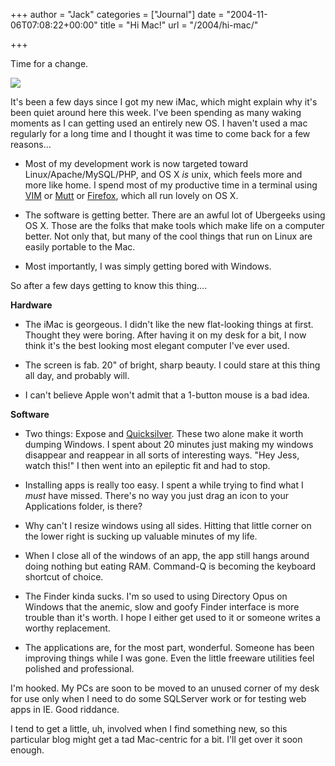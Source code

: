 +++
author = "Jack"
categories = ["Journal"]
date = "2004-11-06T07:08:22+00:00"
title = "Hi Mac!"
url = "/2004/hi-mac/"

+++

Time for a change.

![][1]

It's been a few days since I got my new iMac, which might explain why it's been quiet around here this week. I've been spending as many waking moments as I can getting used an entirely new OS. I haven't used a mac regularly for a long time and I thought it was time to come back for a few reasons&#8230;

</p> 

  * Most of my development work is now targeted toward Linux/Apache/MySQL/PHP, and OS X _is_ unix, which feels more and more like home. I spend most of my productive time in a terminal using [VIM][2] or [Mutt][3] or [Firefox][4], which all run lovely on OS X.


  * The software is getting better. There are an awful lot of Ubergeeks using OS X. Those are the folks that make tools which make life on a computer better. Not only that, but many of the cool things that run on Linux are easily portable to the Mac.


  * Most importantly, I was simply getting bored with Windows.
</ul> 

So after a few days getting to know this thing&#8230;.

**Hardware**

</p> 

  * The iMac is georgeous. I didn't like the new flat-looking things at first. Thought they were boring. After having it on my desk for a bit, I now think it's the best looking most elegant computer I've ever used.


  * The screen is fab. 20" of bright, sharp beauty. I could stare at this thing all day, and probably will.


  * I can't believe Apple won't admit that a 1-button mouse is a bad idea.
</ul> 

**Software**

</p> 

  * Two things: Expose and [Quicksilver][5]. These two alone make it worth dumping Windows. I spent about 20 minutes just making my windows disappear and reappear in all sorts of interesting ways. "Hey Jess, watch this!" I then went into an epileptic fit and had to stop.


  * Installing apps is really too easy. I spent a while trying to find what I _must_ have missed. There's no way you just drag an icon to your Applications folder, is there?


  * Why can't I resize windows using all sides. Hitting that little corner on the lower right is sucking up valuable minutes of my life.


  * When I close all of the windows of an app, the app still hangs around doing nothing but eating RAM. Command-Q is becoming the keyboard shortcut of choice.


  * The Finder kinda sucks. I'm so used to using Directory Opus on Windows that the anemic, slow and goofy Finder interface is more trouble than it's worth. I hope I either get used to it or someone writes a worthy replacement.


  * The applications are, for the most part, wonderful. Someone has been improving things while I was gone. Even the little freeware utilities feel polished and professional.
</ul> 

I'm hooked. My PCs are soon to be moved to an unused corner of my desk for use only when I need to do some SQLServer work or for testing web apps in IE. Good riddance.

I tend to get a little, uh, involved when I find something new, so this particular blog might get a tad Mac-centric for a bit. I'll get over it soon enough.

 [1]: /images/blog/imac.jpg
 [2]: http://www.vim.org
 [3]: http://www.mutt.org
 [4]: http://www.mozilla.org/products/firefox/
 [5]: http://quicksilver.blacktree.com/